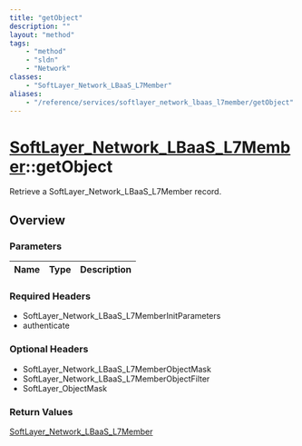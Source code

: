```yaml
---
title: "getObject"
description: ""
layout: "method"
tags:
    - "method"
    - "sldn"
    - "Network"
classes:
    - "SoftLayer_Network_LBaaS_L7Member"
aliases:
    - "/reference/services/softlayer_network_lbaas_l7member/getObject"
---
```

# [SoftLayer_Network_LBaaS_L7Member](/reference/services/SoftLayer_Network_LBaaS_L7Member)::getObject

Retrieve a SoftLayer_Network_LBaaS_L7Member record.


## Overview 


### Parameters 
|Name | Type | Description |
| --- | --- | --- |


### Required Headers
* SoftLayer_Network_LBaaS_L7MemberInitParameters
* authenticate

### Optional Headers
* SoftLayer_Network_LBaaS_L7MemberObjectMask
* SoftLayer_Network_LBaaS_L7MemberObjectFilter
* SoftLayer_ObjectMask

### Return Values
<a href='/reference/datatypes/SoftLayer_Network_LBaaS_L7Member'>SoftLayer_Network_LBaaS_L7Member </a>

